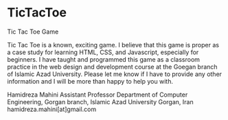 # TicTacToe
Tic Tac Toe Game

Tic Tac Toe is a known, exciting game. I believe that this game is proper as a case study for learning HTML, CSS, and Javascript, especially for beginners. I have taught and programmed this game as a classroom practice in the web design and development course at the Goegan branch of Islamic Azad University. 
Please let me know if I have to provide any other information and I will be more than happy to help you with.

Hamidreza Mahini
Assistant Professor
Department of Computer Engineering,
Gorgan branch, Islamic Azad University
Gorgan, Iran
hamidreza.mahini[at]gmail.com
